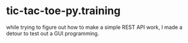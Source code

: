 # tic-tac-toe-py.training
while trying to figure out how to make a simple REST API work, I made a detour to test out a GUI programming.
